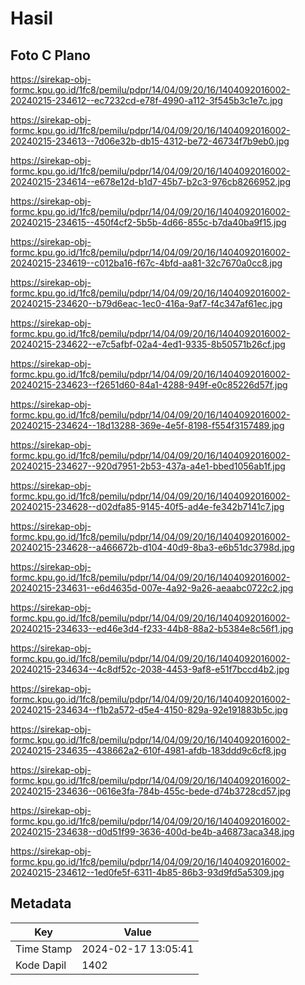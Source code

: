 # Hasil

## Foto C Plano

https://sirekap-obj-formc.kpu.go.id/1fc8/pemilu/pdpr/14/04/09/20/16/1404092016002-20240215-234612--ec7232cd-e78f-4990-a112-3f545b3c1e7c.jpg

https://sirekap-obj-formc.kpu.go.id/1fc8/pemilu/pdpr/14/04/09/20/16/1404092016002-20240215-234613--7d06e32b-db15-4312-be72-46734f7b9eb0.jpg

https://sirekap-obj-formc.kpu.go.id/1fc8/pemilu/pdpr/14/04/09/20/16/1404092016002-20240215-234614--e678e12d-b1d7-45b7-b2c3-976cb8266952.jpg

https://sirekap-obj-formc.kpu.go.id/1fc8/pemilu/pdpr/14/04/09/20/16/1404092016002-20240215-234615--450f4cf2-5b5b-4d66-855c-b7da40ba9f15.jpg

https://sirekap-obj-formc.kpu.go.id/1fc8/pemilu/pdpr/14/04/09/20/16/1404092016002-20240215-234619--c012ba16-f67c-4bfd-aa81-32c7670a0cc8.jpg

https://sirekap-obj-formc.kpu.go.id/1fc8/pemilu/pdpr/14/04/09/20/16/1404092016002-20240215-234620--b79d6eac-1ec0-416a-9af7-f4c347af61ec.jpg

https://sirekap-obj-formc.kpu.go.id/1fc8/pemilu/pdpr/14/04/09/20/16/1404092016002-20240215-234622--e7c5afbf-02a4-4ed1-9335-8b50571b26cf.jpg

https://sirekap-obj-formc.kpu.go.id/1fc8/pemilu/pdpr/14/04/09/20/16/1404092016002-20240215-234623--f2651d60-84a1-4288-949f-e0c85226d57f.jpg

https://sirekap-obj-formc.kpu.go.id/1fc8/pemilu/pdpr/14/04/09/20/16/1404092016002-20240215-234624--18d13288-369e-4e5f-8198-f554f3157489.jpg

https://sirekap-obj-formc.kpu.go.id/1fc8/pemilu/pdpr/14/04/09/20/16/1404092016002-20240215-234627--920d7951-2b53-437a-a4e1-bbed1056ab1f.jpg

https://sirekap-obj-formc.kpu.go.id/1fc8/pemilu/pdpr/14/04/09/20/16/1404092016002-20240215-234628--d02dfa85-9145-40f5-ad4e-fe342b7141c7.jpg

https://sirekap-obj-formc.kpu.go.id/1fc8/pemilu/pdpr/14/04/09/20/16/1404092016002-20240215-234628--a466672b-d104-40d9-8ba3-e6b51dc3798d.jpg

https://sirekap-obj-formc.kpu.go.id/1fc8/pemilu/pdpr/14/04/09/20/16/1404092016002-20240215-234631--e6d4635d-007e-4a92-9a26-aeaabc0722c2.jpg

https://sirekap-obj-formc.kpu.go.id/1fc8/pemilu/pdpr/14/04/09/20/16/1404092016002-20240215-234633--ed46e3d4-f233-44b8-88a2-b5384e8c56f1.jpg

https://sirekap-obj-formc.kpu.go.id/1fc8/pemilu/pdpr/14/04/09/20/16/1404092016002-20240215-234634--4c8df52c-2038-4453-9af8-e51f7bccd4b2.jpg

https://sirekap-obj-formc.kpu.go.id/1fc8/pemilu/pdpr/14/04/09/20/16/1404092016002-20240215-234634--f1b2a572-d5e4-4150-829a-92e191883b5c.jpg

https://sirekap-obj-formc.kpu.go.id/1fc8/pemilu/pdpr/14/04/09/20/16/1404092016002-20240215-234635--438662a2-610f-4981-afdb-183ddd9c6cf8.jpg

https://sirekap-obj-formc.kpu.go.id/1fc8/pemilu/pdpr/14/04/09/20/16/1404092016002-20240215-234636--0616e3fa-784b-455c-bede-d74b3728cd57.jpg

https://sirekap-obj-formc.kpu.go.id/1fc8/pemilu/pdpr/14/04/09/20/16/1404092016002-20240215-234638--d0d51f99-3636-400d-be4b-a46873aca348.jpg

https://sirekap-obj-formc.kpu.go.id/1fc8/pemilu/pdpr/14/04/09/20/16/1404092016002-20240215-234612--1ed0fe5f-6311-4b85-86b3-93d9fd5a5309.jpg


## Metadata

| Key        | Value               |
| ---------- | ------------------- |
| Time Stamp | 2024-02-17 13:05:41 |
| Kode Dapil | 1402                |



